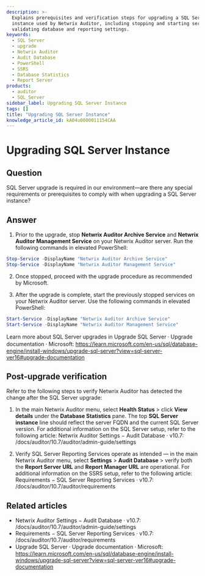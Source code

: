 ```yaml
---
description: >-
  Explains prerequisites and verification steps for upgrading a SQL Server
  instance used by Netwrix Auditor, including stopping and starting services and
  validating database and reporting settings.
keywords:
  - SQL Server
  - upgrade
  - Netwrix Auditor
  - Audit Database
  - PowerShell
  - SSRS
  - Database Statistics
  - Report Server
products:
  - auditor
  - SQL_Server
sidebar_label: Upgrading SQL Server Instance
tags: []
title: "Upgrading SQL Server Instance"
knowledge_article_id: kA04u0000011154CAA
---
```


# Upgrading SQL Server Instance

## Question

SQL Server upgrade is required in our environment—are there any special requirements or prerequisites to comply with when upgrading a SQL Server instance?

## Answer

1. Prior to the upgrade, stop **Netwrix Auditor Archive Service** and **Netwrix Auditor Management Service** on your Netwrix Auditor server. Run the following commands in elevated PowerShell:
```powershell
Stop-Service -DisplayName "Netwrix Auditor Archive Service"
Stop-Service -DisplayName "Netwrix Auditor Management Service"
```

2. Once stopped, proceed with the upgrade procedure as recommended by Microsoft.

3. After the upgrade is complete, start the previously stopped services on your Netwrix Auditor server. Use the following commands in elevated PowerShell:
```powershell
Start-Service -DisplayName "Netwrix Auditor Archive Service"
Start-Service -DisplayName "Netwrix Auditor Management Service"
```

Learn more about SQL Server upgrades in Upgrade SQL Server ⸱ Upgrade documentation ⸱ Microsoft: https://learn.microsoft.com/en-us/sql/database-engine/install-windows/upgrade-sql-server?view=sql-server-ver16#upgrade-documentation

## Post-upgrade verification

Refer to the following steps to verify Netwrix Auditor has detected the change after the SQL Server upgrade:

1. In the main Netwrix Auditor menu, select **Health Status** > click **View details** under the **Database Statistics** pane. The top **SQL Server instance** line should reflect the server FQDN and the current SQL Server version. For additional information on the SQL Server setup, refer to the following article: Netwrix Auditor Settings − Audit Database · v10.7: /docs/auditor/10.7/auditor/admin-guide/settings

2. Verify SQL Server Reporting Services operate as intended — in the main Netwrix Auditor menu, select **Settings** > **Audit Database** > verify both the **Report Server URL** and **Report Manager URL** are operational. For additional information on the SSRS setup, refer to the following article: Requirements − SQL Server Reporting Services · v10.7: /docs/auditor/10.7/auditor/requirements

## Related articles

- Netwrix Auditor Settings − Audit Database · v10.7: /docs/auditor/10.7/auditor/admin-guide/settings
- Requirements − SQL Server Reporting Services · v10.7: /docs/auditor/10.7/auditor/requirements
- Upgrade SQL Server ⸱ Upgrade documentation ⸱ Microsoft: https://learn.microsoft.com/en-us/sql/database-engine/install-windows/upgrade-sql-server?view=sql-server-ver16#upgrade-documentation
